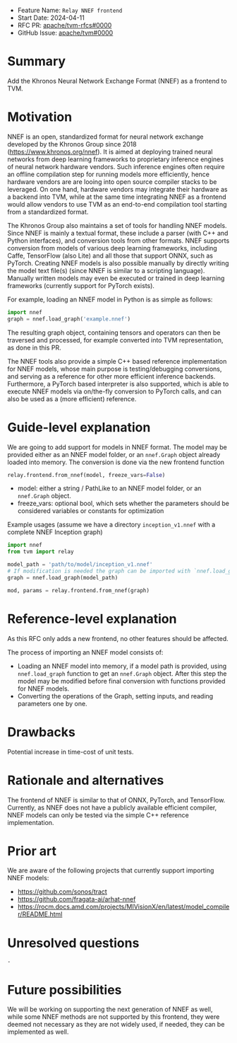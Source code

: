 - Feature Name: `Relay NNEF frontend`
- Start Date: 2024-04-11
- RFC PR: [apache/tvm-rfcs#0000](https://github.com/apache/tvm-rfcs/pull/0000)
- GitHub Issue: [apache/tvm#0000](https://github.com/apache/tvm/issues/0000)

# Summary
[summary]: #summary

Add the Khronos Neural Network Exchange Format (NNEF) as a frontend to TVM.

# Motivation
[motivation]: #motivation

NNEF is an open, standardized format for neural network exchange developed by the Khronos Group since 2018 (https://www.khronos.org/nnef). It is aimed at deploying trained neural networks from deep learning frameworks to proprietary inference engines of neural network hardware vendors. Such inference engines often require an offline compilation step for running models more efficiently, hence hardware vendors are are looing into open source compiler stacks to be leveraged. On one hand, hardware vendors may integrate their hardware as a backend into TVM, while at the same time integrating NNEF as a frontend would allow vendors to use TVM as an end-to-end compilation tool starting from a standardized format.

The Khronos Group also maintains a set of tools for handling NNEF models. Since NNEF is mainly a textual format, these include a parser (with C++ and Python interfaces), and conversion tools from other formats. NNEF supports conversion from models of various deep learning frameworks, including Caffe, TensorFlow (also Lite) and all those that support ONNX, such as PyTorch. Creating NNEF models is also possible manually by directly writing the model text file(s) (since NNEF is similar to a scripting language). Manually written models may even be executed or trained in deep learning frameworks (currently support for PyTorch exists).

For example, loading an NNEF model in Python is as simple as follows:

```python
import nnef
graph = nnef.load_graph('example.nnef')
```

The resulting graph object, containing tensors and operators can then be traversed and processed, for example converted into TVM representation, as done in this PR.

The NNEF tools also provide a simple C++ based reference implementation for NNEF models, whose main purpose is testing/debugging conversions, and serving as a reference for other more efficient inference backends. Furthermore, a PyTorch based interpreter is also supported, which is able to execute NNEF models via on/the-fly conversion to PyTorch calls, and can also be used as a (more efficient) reference.


# Guide-level explanation
[guide-level-explanation]: #guide-level-explanation

We are going to add support for models in NNEF format. The model may be provided either as an NNEF model folder, or an `nnef.Graph` object 
already loaded into memory.
The conversion is done via the new frontend function
```python
relay.frontend.from_nnef(model, freeze_vars=False)
```
  - model: either a string / PathLike to an NNEF model folder, or an `nnef.Graph` object.
  - freeze_vars: optional bool, which sets whether the parameters should be considered variables or constants for optimization

Example usages (assume we have a directory `inception_v1.nnef` with a complete NNEF Inception graph)
```python
import nnef
from tvm import relay

model_path = 'path/to/model/inception_v1.nnef'
# If modification is needed the graph can be imported with `nnef.load_graph` 
graph = nnef.load_graph(model_path)

mod, params = relay.frontend.from_nnef(graph)
```

# Reference-level explanation
[reference-level-explanation]: #reference-level-explanation

As this RFC only adds a new frontend, no other features should be affected. 

The process of importing an NNEF model consists of:

- Loading an NNEF model into memory, if a model path is provided, using `nnef.load_graph` function to get an `nnef.Graph` object.
After this step the model may be modified before final conversion with functions provided for NNEF models.
- Converting the operations of the Graph, setting inputs, and reading parameters one by one.


# Drawbacks
[drawbacks]: #drawbacks

Potential increase in time-cost of unit tests.

# Rationale and alternatives
[rationale-and-alternatives]: #rationale-and-alternatives

The frontend of NNEF is similar to that of ONNX, PyTorch, and TensorFlow. 
Currently, as NNEF does not have a publicly available efficient compiler, NNEF models can only be tested via the simple C++ reference implementation.

# Prior art
[prior-art]: #prior-art

We are aware of the following projects that currently support importing NNEF models:

- https://github.com/sonos/tract
- https://github.com/fragata-ai/arhat-nnef
- https://rocm.docs.amd.com/projects/MIVisionX/en/latest/model_compiler/README.html


# Unresolved questions
[unresolved-questions]: #unresolved-questions

`-`

# Future possibilities
[future-possibilities]: #future-possibilities

We will be working on supporting the next generation of NNEF as well, while some NNEF methods are not supported by 
this frontend, they were deemed not necessary as they are not widely used, if needed, they can be implemented as well.
